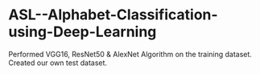 # ASL--Alphabet-Classification-using-Deep-Learning
Performed VGG16, ResNet50 &amp; AlexNet Algorithm on the training dataset. Created our own test dataset.
